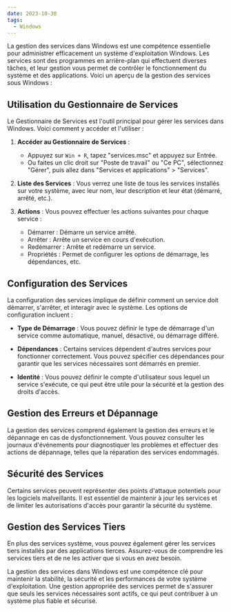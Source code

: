 ```yaml
---
date: 2023-10-30
tags:
  - Windows
---
```


La gestion des services dans Windows est une compétence essentielle pour administrer efficacement un système d'exploitation Windows. Les services sont des programmes en arrière-plan qui effectuent diverses tâches, et leur gestion vous permet de contrôler le fonctionnement du système et des applications. Voici un aperçu de la gestion des services sous Windows :

## Utilisation du Gestionnaire de Services

Le Gestionnaire de Services est l'outil principal pour gérer les services dans Windows. Voici comment y accéder et l'utiliser :

1. **Accéder au Gestionnaire de Services** :
   - Appuyez sur `Win + R`, tapez "services.msc" et appuyez sur Entrée.
   - Ou faites un clic droit sur "Poste de travail" ou "Ce PC", sélectionnez "Gérer", puis allez dans "Services et applications" > "Services".

2. **Liste des Services** : Vous verrez une liste de tous les services installés sur votre système, avec leur nom, leur description et leur état (démarré, arrêté, etc.).

3. **Actions** : Vous pouvez effectuer les actions suivantes pour chaque service :
   - Démarrer : Démarre un service arrêté.
   - Arrêter : Arrête un service en cours d'exécution.
   - Redémarrer : Arrête et redémarre un service.
   - Propriétés : Permet de configurer les options de démarrage, les dépendances, etc.

## Configuration des Services

La configuration des services implique de définir comment un service doit démarrer, s'arrêter, et interagir avec le système. Les options de configuration incluent :

- **Type de Démarrage** : Vous pouvez définir le type de démarrage d'un service comme automatique, manuel, désactivé, ou démarrage différé.

- **Dépendances** : Certains services dépendent d'autres services pour fonctionner correctement. Vous pouvez spécifier ces dépendances pour garantir que les services nécessaires sont démarrés en premier.

- **Identité** : Vous pouvez définir le compte d'utilisateur sous lequel un service s'exécute, ce qui peut être utile pour la sécurité et la gestion des droits d'accès.

## Gestion des Erreurs et Dépannage

La gestion des services comprend également la gestion des erreurs et le dépannage en cas de dysfonctionnement. Vous pouvez consulter les journaux d'événements pour diagnostiquer les problèmes et effectuer des actions de dépannage, telles que la réparation des services endommagés.

## Sécurité des Services

Certains services peuvent représenter des points d'attaque potentiels pour les logiciels malveillants. Il est essentiel de maintenir à jour les services et de limiter les autorisations d'accès pour garantir la sécurité du système.

## Gestion des Services Tiers

En plus des services système, vous pouvez également gérer les services tiers installés par des applications tierces. Assurez-vous de comprendre les services tiers et de ne les activer que si vous en avez besoin.

La gestion des services dans Windows est une compétence clé pour maintenir la stabilité, la sécurité et les performances de votre système d'exploitation. Une gestion appropriée des services permet de s'assurer que seuls les services nécessaires sont actifs, ce qui peut contribuer à un système plus fiable et sécurisé.
